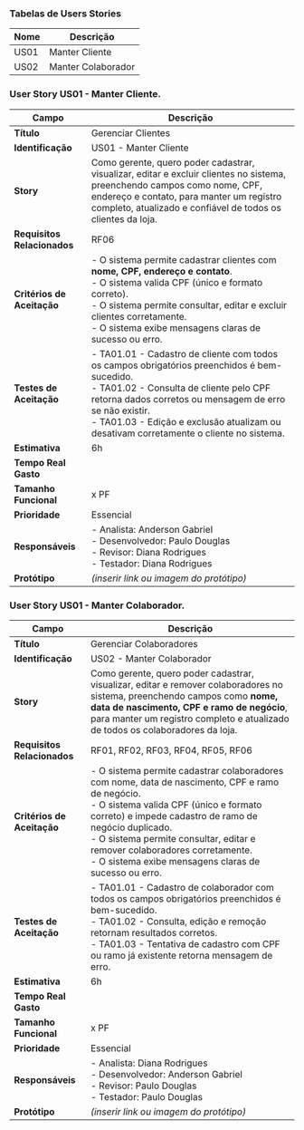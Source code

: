 ### Tabelas de Users Stories
| Nome | Descrição |
|------|-----------|
| US01 | Manter Cliente
| US02 | Manter Colaborador

### User Story US01 - Manter Cliente.
| Campo                    | Descrição                                                                 |
|---------------------------|---------------------------------------------------------------------------|
| **Título**                | Gerenciar Clientes                                   |
| **Identificação**          | US01 - Manter Cliente                                                        |
| **Story**                  | Como gerente, quero poder cadastrar, visualizar, editar e excluir clientes no sistema, preenchendo campos como nome, CPF, endereço e contato, para manter um registro completo, atualizado e confiável de todos os clientes da loja.  |
| **Requisitos Relacionados**| RF06                                                            |
| **Critérios de Aceitação** | - O sistema permite cadastrar clientes com **nome, CPF, endereço e contato**.<br> - O sistema valida CPF (único e formato correto).<br> - O sistema permite consultar, editar e excluir clientes corretamente.<br> - O sistema exibe mensagens claras de sucesso ou erro. |
| **Testes de Aceitação**    | - TA01.01 - Cadastro de cliente com todos os campos obrigatórios preenchidos é bem-sucedido.<br>- TA01.02 - Consulta de cliente pelo CPF retorna dados corretos ou mensagem de erro se não existir.<br>- TA01.03 - Edição e exclusão atualizam ou desativam corretamente o cliente no sistema. |
| **Estimativa**              | 6h                                                                      |
| **Tempo Real Gasto**        |                                                                       |
| **Tamanho Funcional**        | x PF                                                                   |
| **Prioridade**               | Essencial                                      |
| **Responsáveis**             | - Analista: Anderson Gabriel<br>- Desenvolvedor: Paulo Douglas<br>- Revisor: Diana Rodrigues<br>- Testador: Diana Rodrigues |
| **Protótipo**                | *(inserir link ou imagem do protótipo)*                                |

### User Story US01 - Manter Colaborador.
| Campo                    | Descrição                                                                 |
|---------------------------|---------------------------------------------------------------------------|
| **Título**                | Gerenciar Colaboradores                                  |
| **Identificação**          | US02 - Manter Colaborador                                                       |
| **Story**                  | Como gerente, quero poder cadastrar, visualizar, editar e remover colaboradores no sistema, preenchendo campos como **nome, data de nascimento, CPF e ramo de negócio**, para manter um registro completo e atualizado de todos os colaboradores da loja.  |
| **Requisitos Relacionados**| RF01, RF02, RF03, RF04, RF05, RF06                                                           |
| **Critérios de Aceitação** | - O sistema permite cadastrar colaboradores com nome, data de nascimento, CPF e ramo de negócio.<br> - O sistema valida CPF (único e formato correto) e impede cadastro de ramo de negócio duplicado.<br> - O sistema permite consultar, editar e remover colaboradores corretamente.<br> - O sistema exibe mensagens claras de sucesso ou erro. | |
| **Testes de Aceitação**    | - TA01.01 - Cadastro de colaborador com todos os campos obrigatórios preenchidos é bem-sucedido.<br>- TA01.02 - Consulta, edição e remoção retornam resultados corretos.<br>- TA01.03 - Tentativa de cadastro com CPF ou ramo já existente retorna mensagem de erro. |
| **Estimativa**              | 6h                                                                      |
| **Tempo Real Gasto**        |                                                                       |
| **Tamanho Funcional**        | x PF                                                                   |
| **Prioridade**               | Essencial                                      |
| **Responsáveis**             | - Analista: Diana Rodrigues<br>- Desenvolvedor: Anderson Gabriel<br>- Revisor: Paulo Douglas<br>- Testador: Paulo Douglas |
| **Protótipo**                | *(inserir link ou imagem do protótipo)*                                |

